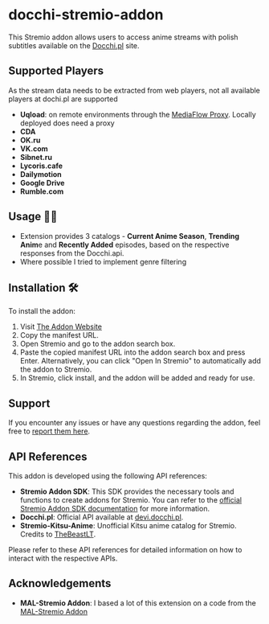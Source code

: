 # docchi-stremio-addon

This Stremio addon allows users to access anime streams with polish subtitles available on the [Docchi.pl](http://docchi.pl) site. 

## Supported Players
As the stream data needs to be extracted from web players, not all available players at dochi.pl are supported
- **Uqload**: on remote environments through the [MediaFlow Proxy](https://github.com/mhdzumair/mediaflow-proxy/issues). Locally deployed does need a proxy
- **CDA**
- **OK.ru**
- **VK.com**
- **Sibnet.ru**
- **Lycoris.cafe**
- **Dailymotion**
- **Google Drive**
- **Rumble.com**

## Usage 🧑‍💻

- Extension provides 3 catalogs - **Current Anime Season**, **Trending Anim**e and **Recently Added** episodes, based on the respective responses from the Docchi.api.
- Where possible I tried to implement genre filtering 

## Installation 🛠️

To install the addon:

1. Visit [The Addon Website](https://stremio.docci.pl/) 
2. Copy the manifest URL.
4. Open Stremio and go to the addon search box.
5. Paste the copied manifest URL into the addon search box and press Enter. Alternatively, you can click "Open In Stremio" to automatically add the addon to Stremio.
6. In Stremio, click install, and the addon will be added and ready for use.

## Support

If you encounter any issues or have any questions regarding the addon, feel free to [report them here](https://github.com/skoruppa/docchi-stremio-addon/issues).

## API References

This addon is developed using the following API references:

- **Stremio Addon SDK**: This SDK provides the necessary tools and functions to create addons for Stremio. You can refer to the [official Stremio Addon SDK documentation](https://github.com/Stremio/stremio-addon-sdk) for more information.
- **Docchi.pl**: Official API available at [devi.docchi.pl](https://dev.docchi.pl/).
- **Stremio-Kitsu-Anime**: Unofficial Kitsu anime catalog for Stremio. Credits to [TheBeastLT](https://github.com/TheBeastLT/stremio-kitsu-anime).

Please refer to these API references for detailed information on how to interact with the respective APIs.

## Acknowledgements

- **MAL-Stremio Addon**: I based a lot of this extension on a code from the [MAL-Stremio Addon](https://github.com/SageTendo/mal-stremio-addo)